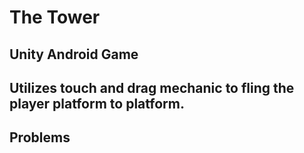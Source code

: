 # The Tower
Unity Android Game
--------------------------------------------------------------------------
Utilizes touch and drag mechanic to fling the player platform to platform.
--------------------------------------------------------------------------

## Problems
